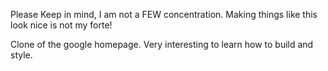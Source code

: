 Please Keep in mind, I am not a FEW concentration. Making things like this look nice is not my forte!

Clone of the google homepage. Very interesting to learn how to build and style.
